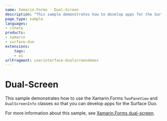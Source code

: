 ```yaml
---
name: Xamarin.Forms - Dual-Screen
description: "This sample demonstrates how to develop apps for the Surface Duo and Surface Neo in Xamarin.Forms (UI)"
page_type: sample
languages:
- csharp
products:
- xamarin
- surface-duo
extensions:
    tags:
    - ui
urlFragment: userinterface-dualscreendemos
---
```

# Dual-Screen

This sample demonstrates how to use the Xamarin.Forms `TwoPaneView` and `DualScreenInfo` classes so that you can develop apps for the Surface Duo.

For more information about this sample, see [Xamarin.Forms dual-screen](https://docs.microsoft.com/xamarin/xamarin-forms/app-fundamentals/dual-screen/).
